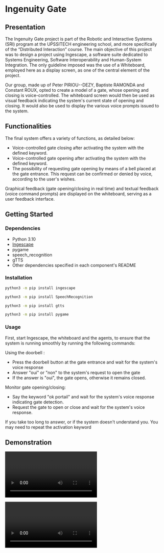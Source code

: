 # Ingenuity Gate
## Presentation

The Ingenuity Gate project is part of the Robotic and Interactive Systems (SRI) program at the UPSSITECH engineering school, and more specifically of the “Distributed Interaction” course. The main objective of this project was to design a project using Ingescape, a software suite dedicated to Systems Engineering, Software Interoperability and Human-System Integration. The only guideline imposed was the use of a Whiteboard, employed here as a display screen, as one of the central element of the project.

Our group, made up of Peter PIRIOU--DEZY, Baptiste RAMONDA and Constant ROUX, opted to create a model of a gate, whose opening and closing is voice-controlled. The whiteboard screen would then be used as visual feedback indicating the system's current state of opening and closing. It would also be used to display the various voice prompts issued to the system.

## Functionalities

The final system offers a variety of functions, as detailed below:

- Voice-controlled gate closing after activating the system with the defined keyword.
- Voice-controlled gate opening after activating the system with the defined keyword.
- The possibility of requesting gate opening by means of a bell placed at the gate entrance. This request can be confirmed or denied by voice, according to the user's wishes.

Graphical feedback (gate opening/closing in real time) and textual feedback (voice command prompts) are displayed on the whiteboard, serving as a user feedback interface.

## Getting Started

### Dependencies
- Python 3.10
- [Ingescape](https://ingescape.com/fr/circle/)
- pygame
- speech_recognition
- gTTS
- Other dependencies specified in each component's README

### Installation

```bash
python3 -m pip install ingescape
```
```bash
python3 -m pip install SpeechRecognition
```
```bash
python3 -m pip install gtts
```
```bash
python3 -m pip install pygame
```

### Usage

First, start Ingescape, the whiteboard and the agents, to ensure that the system is running smoothly by running the following commands:

Using the doorbell :

- Press the doorbell button at the gate entrance and wait for the system's voice response
- Answer "oui" or "non" to the system's request to open the gate
- If the answer is "oui", the gate opens, otherwise it remains closed.

Monitor gate opening/closing:

- Say the keyword "ok portail" and wait for the system's voice response indicating gate detection.
- Request the gate to open or close and wait for the system's voice response.

If you take too long to answer, or if the system doesn't understand you. You may need to repeat the activation keyword

## Demonstration
![Opening/Closing demo](demo/OuvertureFermeture.mp4)

![Gatebell demo](demo/AppelEntrant.mp4)

